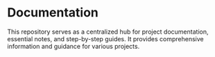 # Documentation

This repository serves as a centralized hub for project documentation, essential notes, and step-by-step guides. It provides comprehensive information and guidance for various projects.
